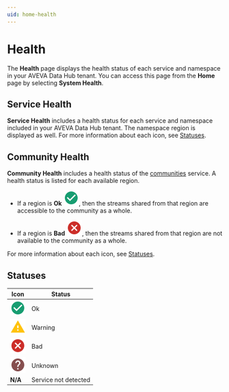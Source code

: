 ```yaml
---
uid: home-health
---
```


# Health

The **Health** page displays the health status of each service and namespace in your AVEVA Data Hub tenant. You can access this page from the **Home** page by selecting **System Health**.

## Service Health

**Service Health** includes a health status for each service and namespace included in your AVEVA Data Hub tenant. The namespace region is displayed as well. For more information about each icon, see [Statuses](#statuses).

## Community Health

**Community Health** includes a health status of the [communities](xref:communities) service. A health status is listed for each available region. 

- If a region is **Ok** ![Okay icon](../_icons/custom/check-circle.svg), then the streams shared from that region are accessible to the community as a whole. 

- If a region is **Bad** ![Alarm icon](../_icons/custom/close-circle.svg), then the streams shared from that region are not available to the community as a whole. 

For more information about each icon, see [Statuses](#statuses).

## Statuses

| Icon | Status |
|--|--|
| ![Okay icon](../_icons/custom/check-circle.svg) | Ok |
| ![Warning icon](../_icons/custom/alert.svg) | Warning |
| ![Alarm icon](../_icons/custom/close-circle.svg) | Bad |
| ![Unknown icon](../_icons/custom/help-circle.svg) | Unknown |
| **N/A** | Service not detected |